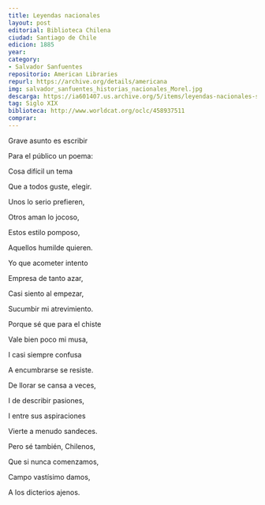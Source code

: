 ```yaml
---
title: Leyendas nacionales
layout: post
editorial: Biblioteca Chilena
ciudad: Santiago de Chile
edicion: 1885
year: 
category:
- Salvador Sanfuentes
repositorio: American Libraries
repurl: https://archive.org/details/americana
img: salvador_sanfuentes_historias_nacionales_Morel.jpg
descarga: https://ia601407.us.archive.org/5/items/leyendas-nacionales-sanfuentes/Leyendas%20nacionales%20-%20Sanfuentes.pdf
tag: Siglo XIX
biblioteca: http://www.worldcat.org/oclc/458937511
comprar:
---
```

Grave asunto es escribir
 
Para el público un poema:
 
Cosa difícil un tema
 
Que a todos guste, elegir.
 
 
Unos lo serio prefieren, 
 
Otros aman lo jocoso,
 
Estos estilo pomposo,
 
Aquellos humilde quieren.
 
 
Yo que acometer intento
 
Empresa de tanto azar,
 
Casi siento al empezar,
 
Sucumbir mi atrevimiento.
 
 
Porque sé que para el chiste
 
Vale bien poco mi musa,
 
I casi siempre confusa
 
A encumbrarse se resiste.
 
 
De llorar se cansa a veces,
 
I de describir pasiones,
 
I entre sus aspiraciones
 
Vierte a menudo sandeces.
  
 
Pero sé también, Chilenos, 
 
Que si nunca comenzamos, 
 
Campo vastísimo damos, 
 
A los dicterios ajenos.
 
